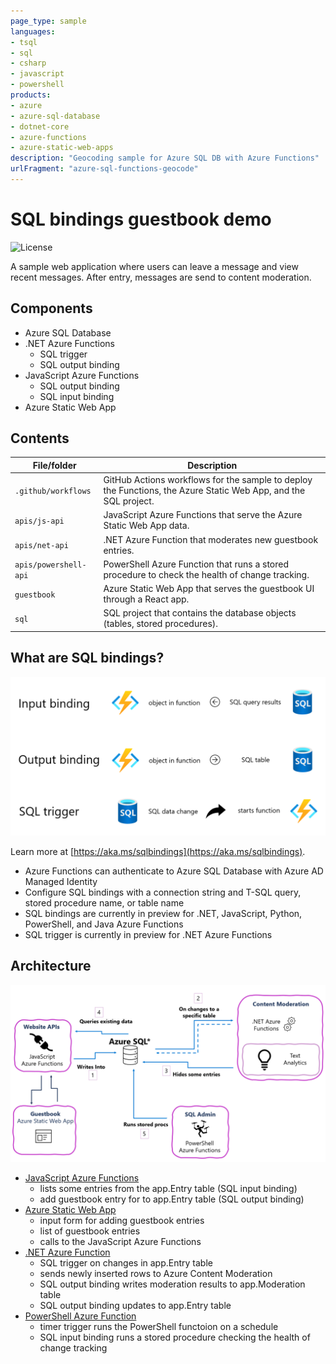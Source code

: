 ```yaml
---
page_type: sample
languages:
- tsql
- sql
- csharp
- javascript
- powershell
products:
- azure
- azure-sql-database
- dotnet-core
- azure-functions
- azure-static-web-apps
description: "Geocoding sample for Azure SQL DB with Azure Functions"
urlFragment: "azure-sql-functions-geocode"
---
```


# SQL bindings guestbook demo

![License](https://img.shields.io/badge/license-MIT-green.svg)

<!-- 
Guidelines on README format: https://review.docs.microsoft.com/help/onboard/admin/samples/concepts/readme-template?branch=master

Guidance on onboarding samples to docs.microsoft.com/samples: https://review.docs.microsoft.com/help/onboard/admin/samples/process/onboarding?branch=master

Taxonomies for products and languages: https://review.docs.microsoft.com/new-hope/information-architecture/metadata/taxonomies?branch=master
-->

A sample web application where users can leave a message and view recent messages.  After entry, messages are send to content moderation.

## Components
- Azure SQL Database
- .NET Azure Functions
  - SQL trigger
  - SQL output binding
- JavaScript Azure Functions
  - SQL output binding
  - SQL input binding
- Azure Static Web App
 
 ## Contents

| File/folder       | Description                                |
|-------------------|--------------------------------------------|
| `.github/workflows`       | GitHub Actions workflows for the sample to deploy the Functions, the Azure Static Web App, and the SQL project. |
| `apis/js-api`            | JavaScript Azure Functions that serve the Azure Static Web App data. |
| `apis/net-api`           | .NET Azure Function that moderates new guestbook entries. |
| `apis/powershell-api`    | PowerShell Azure Function that runs a stored procedure to check the health of change tracking. |
| `guestbook`              | Azure Static Web App that serves the guestbook UI through a React app. |
| `sql`                    | SQL project that contains the database objects (tables, stored procedures). |

## What are SQL bindings?

![summary slide on SQL bindings](images/sqlbindings-summary.png)

Learn more at [https://aka.ms/sqlbindings](https://aka.ms/sqlbindings).

- Azure Functions can authenticate to Azure SQL Database with Azure AD Managed Identity
- Configure SQL bindings with a connection string and T-SQL query, stored procedure name, or table name
- SQL bindings are currently in preview for .NET, JavaScript, Python, PowerShell, and Java Azure Functions
- SQL trigger is currently in preview for .NET Azure Functions
 
## Architecture

![architecture diagram](images/architecture.png)

- [JavaScript Azure Functions](apis/js-api/)
  - lists some entries from the app.Entry table (SQL input binding)
  - add guestbook entry for to app.Entry table (SQL output binding)
- [Azure Static Web App](guestbook/)
  - input form for adding guestbook entries
  - list of guestbook entries
  - calls to the JavaScript Azure Functions
- [.NET Azure Function](apis/net-api/)
  - SQL trigger on changes in app.Entry table
  - sends newly inserted rows to Azure Content Moderation
  - SQL output binding writes moderation results to app.Moderation table
  - SQL output binding updates to app.Entry table
- [PowerShell Azure Function](apis/powershell-api/)
  - timer trigger runs the PowerShell functoion on a schedule
  - SQL input binding runs a stored procedure checking the health of change tracking
